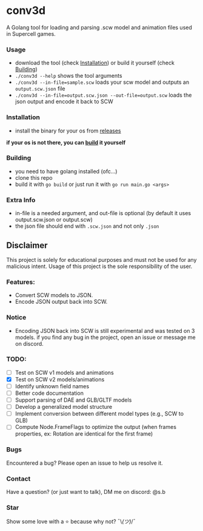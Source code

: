 # conv3d

A Golang tool for loading and parsing .scw model and animation files used in Supercell games.

### Usage
- download the tool (check [Installation](#Installation)) or build it yourself (check [Building](#Building))
- `./conv3d --help` shows the tool arguments
- `./conv3d --in-file=sample.scw` loads your scw model and outputs an `output.scw.json` file
- `./conv3d --in-file=output.scw.json --out-file=output.scw` loads the json output and encode it back to SCW

### Installation
- install the binary for your os from [releases](https://github.com/PeterHackz/conv3d/releases)

**if your os is not there, you can [build](#Building) it yourself**

### Building
- you need to have golang installed (ofc...)
- clone this repo
- build it with `go build` or just run it with `go run main.go <args>`

### Extra Info
- in-file is a needed argument, and out-file is optional (by default it uses output.scw.json or output.scw)
- the json file should end with `.scw.json` and not only `.json`

## Disclaimer
This project is solely for educational purposes and must not be used for any malicious intent. Usage of this project is the sole responsibility of the user.

### Features:
- Convert SCW models to JSON.
- Encode JSON output back into SCW.

### Notice
- Encoding JSON back into SCW is still experimental and was tested on 3 models. if you find any bug in the project, open an issue or message me on discord.

### TODO:
- [ ] Test on SCW v1 models and animations
- [x] Test on SCW v2 models/animations
- [ ] Identify unknown field names
- [ ] Better code documentation
- [ ] Support parsing of DAE and GLB/GLTF models
- [ ] Develop a generalized model structure
- [ ] Implement conversion between different model types (e.g., SCW to GLB)
- [ ] Compute Node.FrameFlags to optimize the output (when frames properties, ex: Rotation are identical for the first frame)

### Bugs
Encountered a bug? Please open an issue to help us resolve it.

### Contact
Have a question? (or just want to talk), DM me on discord: @s.b

### Star
Show some love with a ⭐️ because why not? ¯\\_(ツ)_/¯
